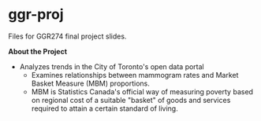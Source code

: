 # ggr-proj
Files for GGR274 final project slides.

**About the Project**
* Analyzes trends in the City of Toronto's open data portal
  * Examines relationships between mammogram rates and Market Basket Measure (MBM) proportions.
  * MBM is Statistics Canada's official way of measuring poverty based on regional cost of a suitable "basket" of goods and services required to attain a certain standard of living. 
